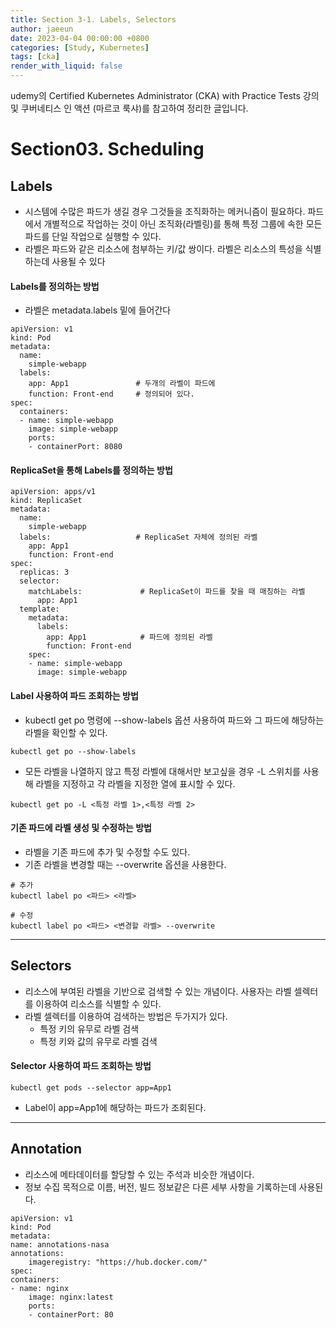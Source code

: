 ```yaml
---
title: Section 3-1. Labels, Selectors
author: jaeeun
date: 2023-04-04 00:00:00 +0800
categories: [Study, Kubernetes]
tags: [cka]
render_with_liquid: false
---
```


udemy의 Certified Kubernetes Administrator (CKA) with Practice Tests 강의 및 쿠버네티스 인 액션 (마르코 룩샤)를 참고하여 정리한 글입니다.

# Section03. Scheduling

## Labels

- 시스템에 수많은 파드가 생길 경우 그것들을 조직화하는 메커니즘이 필요하다.  파드에서 개별적으로 작업하는 것이 아닌 조직화(라벨링)를 통해 특정 그룹에 속한 모든 파드를 단일 작업으로 실행할 수 있다.
- 라벨은 파드와 같은 리소스에 첨부하는 키/값 쌍이다. 라벨은 리소스의 특성을 식별하는데 사용될 수 있다 

#### Labels를 정의하는 방법

- 라벨은 metadata.labels 밑에 들어간다

```
apiVersion: v1
kind: Pod
metadata:
  name: 
    simple-webapp
  labels: 
    app: App1               # 두개의 라벨이 파드에
    function: Front-end     # 정의되어 있다.
spec:
  containers:
  - name: simple-webapp
    image: simple-webapp
    ports:
    - containerPort: 8080
```

#### ReplicaSet을 통해 Labels를 정의하는 방법

```
apiVersion: apps/v1
kind: ReplicaSet
metadata:
  name: 
    simple-webapp
  labels:                   # ReplicaSet 자체에 정의된 라벨
    app: App1               
    function: Front-end     
spec:
  replicas: 3
  selector:
    matchLabels:             # ReplicaSet이 파드를 찾을 때 매칭하는 라벨
      app: App1
  template:
    metadata:
      labels:
        app: App1            # 파드에 정의된 라벨
        function: Front-end
    spec:
    - name: simple-webapp
      image: simple-webapp
```

#### Label 사용하여 파드 조회하는 방법

- kubectl get po 명령에 --show-labels 옵션 사용하여 파드와 그 파드에 해당하는 라벨을 확인할 수 있다.

```
kubectl get po --show-labels
```

- 모든 라벨을 나열하지 않고 특정 라벨에 대해서만 보고싶을 경우 -L 스위치를 사용해 라벨을 지정하고 각 라벨을 지정한 열에 표시할 수 있다.

```
kubectl get po -L <특정 라벨 1>,<특정 라벨 2>
```

#### 기존 파드에 라벨 생성 및 수정하는 방법

- 라벨을 기존 파드에 추가 및 수정할 수도 있다.
- 기존 라벨을 변경할 때는 --overwrite 옵션을 사용한다.

```
# 추가
kubectl label po <파드> <라벨>

# 수정
kubectl label po <파드> <변경할 라벨> --overwrite
```

---

## Selectors

- 리소스에 부여된 라벨을 기반으로 검색할 수 있는 개념이다. 사용자는 라벨 셀렉터를 이용하여 리소스를 식별할 수 있다.
- 라벨 셀렉터를 이용하여 검색하는 방법은 두가지가 있다.
  - 특정 키의 유무로 라벨 검색
  - 특정 키와 값의 유무로 라벨 검색

#### Selector 사용하여 파드 조회하는 방법

```
kubectl get pods --selector app=App1
```
- Label이 app=App1에 해당하는 파드가 조회된다.

---

## Annotation

- 리소스에 메타데이터를 할당할 수 있는 주석과 비슷한 개념이다.
- 정보 수집 목적으로 이름, 버전, 빌드 정보같은 다른 세부 사항을 기록하는데 사용된다.

```
apiVersion: v1
kind: Pod
metadata:
name: annotations-nasa
annotations:
    imageregistry: "https://hub.docker.com/"
spec:
containers:
- name: nginx
    image: nginx:latest
    ports:
    - containerPort: 80
```
